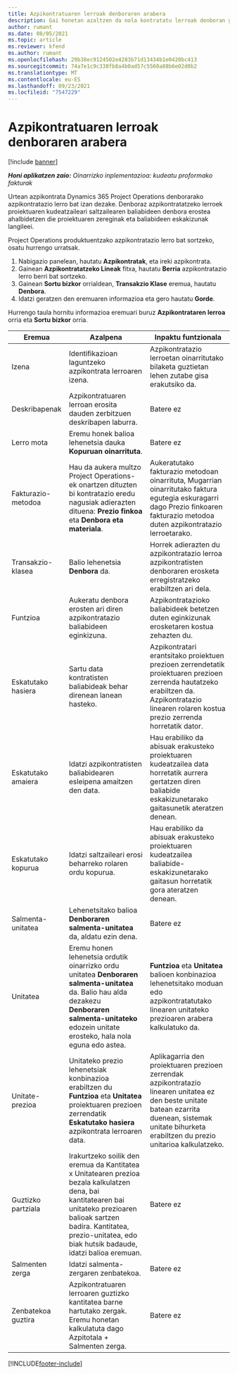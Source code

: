 ```yaml
---
title: Azpikontratuaren lerroak denboraren arabera
description: Gai honetan azaltzen da nola kontratatu lerroak denboran grabatzeko eta saltzaileek denbora erostea erregistratzeko.
author: rumant
ms.date: 08/05/2021
ms.topic: article
ms.reviewer: kfend
ms.author: rumant
ms.openlocfilehash: 29b38ec9124502e4283b71d13434b1e0420bc413
ms.sourcegitcommit: 74a7e1c9c338fb8a4b0ad57c5560a88b6e02d0b2
ms.translationtype: MT
ms.contentlocale: eu-ES
ms.lasthandoff: 09/23/2021
ms.locfileid: "7547229"
---
```

# <a name="subcontract-lines-for-time"></a>Azpikontratuaren lerroak denboraren arabera

[!include [banner](../../includes/dataverse-preview.md)]

_**Honi aplikatzen zaio:** Oinarrizko inplementazioa: kudeatu proformako fakturak_

Urtean azpikontrata Dynamics 365 Project Operations denborarako azpikontratazio lerro bat izan dezake. Denboraz azpikontratatzeko lerroek proiektuaren kudeatzaileari saltzailearen baliabideen denbora erostea ahalbidetzen die proiektuaren zereginak eta baliabideen eskakizunak langileei.

Project Operations produktuentzako azpikontratazio lerro bat sortzeko, osatu hurrengo urratsak.

1. Nabigazio panelean, hautatu **Azpikontratak**, eta ireki azpikontrata.
2. Gainean **Azpikontratatzeko Lineak** fitxa, hautatu **Berria** azpikontratazio lerro berri bat sortzeko.
3. Gainean **Sortu bizkor** orrialdean, **Transakzio Klase** eremua, hautatu **Denbora**.
4. Idatzi geratzen den eremuaren informazioa eta gero hautatu **Gorde**.

  Hurrengo taula hornitu informazioa eremuari buruz **Azpikontrataren lerroa** orria eta **Sortu bizkor** orria.

| **Eremua** | **Azalpena** | **Inpaktu funtzionala** |
| --- | --- | --- |
| Izena | Identifikazioan laguntzeko azpikontrata lerroaren izena. | Azpikontratazio lerroetan oinarritutako bilaketa guztietan lehen zutabe gisa erakutsiko da. |
| Deskribapenak | Azpikontratuaren lerroan erosita dauden zerbitzuen deskribapen laburra. |Batere ez |
| Lerro mota |   Eremu honek balioa lehenetsia dauka **Kopuruan oinarrituta**.| Batere ez |
| Fakturazio-metodoa | Hau da aukera multzo Project Operations-ek onartzen dituzten bi kontratazio eredu nagusiak adierazten dituena: **Prezio finkoa** eta **Denbora eta materiala**. | Aukeratutako fakturazio metodoan oinarrituta, Mugarrian oinarritutako faktura egutegia eskuragarri dago Prezio finkoaren fakturazio metodoa duten azpikontratazio lerroetarako. |
| Transakzio-klasea | Balio lehenetsia **Denbora** da. | Horrek adierazten du azpikontratazio lerroa azpikontratisten denboraren erosketa erregistratzeko erabiltzen ari dela. |
| Funtzioa | Aukeratu denbora erosten ari diren azpikontratazio baliabideen eginkizuna. | Azpikontratazioko baliabideek betetzen duten eginkizunak erosketaren kostua zehazten du. |
| Eskatutako hasiera | Sartu data kontratisten baliabideak behar direnean lanean hasteko. | Azpikontratari erantsitako proiektuen prezioen zerrendetatik proiektuaren prezioen zerrenda hautatzeko erabiltzen da. Azpikontratazio linearen rolaren kostua prezio zerrenda horretatik dator. |
| Eskatutako amaiera | Idatzi azpikontratisten baliabidearen esleipena amaitzen den data. | Hau erabiliko da abisuak erakusteko proiektuaren kudeatzailea data horretatik aurrera gertatzen diren baliabide eskakizunetarako gaitasunetik ateratzen denean. |
| Eskatutako kopurua | Idatzi saltzaileari erosi beharreko rolaren ordu kopurua. | Hau erabiliko da abisuak erakusteko proiektuaren kudeatzailea baliabide-eskakizunetarako gaitasun horretatik gora ateratzen denean. |
| Salmenta-unitatea | Lehenetsitako balioa **Denboraren salmenta-unitatea** da, aldatu ezin dena. | Batere ez|
| Unitatea | Eremu honen lehenetsia ordutik oinarrizko ordu unitatea **Denboraren salmenta-unitatea** da. Balio hau alda dezakezu **Denboraren salmenta-unitateko** edozein unitate erosteko, hala nola eguna edo astea. | **Funtzioa** eta **Unitatea** balioen konbinazioa lehenetsitako moduan edo azpikontratatutako linearen unitateko prezioaren arabera kalkulatuko da. |
| Unitate-prezioa | Unitateko prezio lehenetsiak konbinazioa erabiltzen du **Funtzioa** eta **Unitatea** proiektuaren prezioen zerrendatik **Eskatutako hasiera** azpikontrata lerroaren data. | Aplikagarria den proiektuaren prezioen zerrendak azpikontratazio linearen unitatea ez den beste unitate batean ezarrita duenean, sistemak unitate bihurketa erabiltzen du prezio unitarioa kalkulatzeko. |
| Guztizko partziala |    Irakurtzeko soilik den eremua da Kantitatea x Unitatearen prezioa bezala kalkulatzen dena, bai kantitatearen bai unitateko prezioaren balioak sartzen badira. Kantitatea, prezio-unitatea, edo biak hutsik badaude, idatzi balioa eremuan. | Batere ez|
| Salmenten zerga |   Idatzi salmenta-zergaren zenbatekoa. |Batere ez |
| Zenbatekoa guztira | Azpikontratuaren lerroaren guztizko kantitatea barne hartutako zergak. Eremu honetan kalkulatuta dago Azpitotala + Salmenten zerga.|Batere ez |

[!INCLUDE[footer-include](../../includes/footer-banner.md)]
